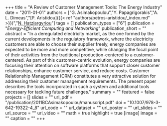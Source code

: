 +++
title = "A Review of Customer Management Tools: The Energy Industry"
date = "2011-01-01"
authors = ["G. Asimakopoulou","Y. Papagrigorakis","A. L. Dimeas","[P. Aristidou]({{< ref "authors/petros-aristidou/_index.md" >}})","[N. Hatziargyriou](https://scholar.google.ch/citations?user=TL9yCsQAAAAJ)"]
tags = []
publication_types = ["6"]
publication = "_Energy-Efficient Computing and Networking_"
publication_short = ""
abstract = "In a deregulated electricity market, as the one formed by the current developments in the regulatory framework, where the electricity customers are able to choose their supplier freely, energy companies are expected to be more and more competitive, while changing the focal point of their activities from the traditional production-centered to a customer-centered. As part of this customer-centric evolution, energy companies are focusing their attention on software platforms that support closer customer relationships, enhance customer service, and reduce costs. Customer Relationship Management (CRM) constitutes a very attractive solution for addressing their customer management requirements. The present paper describes the tools incorporated in such a system and additional tools necessary for tackling future challenges."
summary = ""
featured = false
projects = []
slides = ""
url_pdf = "/publication/2011BCAsimakopoulou/manuscript.pdf"
doi = "10.1007/978-3-642-19322-4_8"
url_code = ""
url_dataset = ""
url_poster = ""
url_slides = ""
url_source = ""
url_video = ""
math = true
highlight = true
[image]
image = ""
caption = ""
+++

